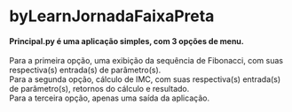 # byLearnJornadaFaixaPreta

#### Principal.py é uma aplicação simples, com 3 opções de menu. <br>
  Para a primeira opção, uma exibição da sequência de Fibonacci, com suas respectiva(s) entrada(s) de parâmetro(s).  
  Para a segunda opção, cálculo de IMC, com suas respectiva(s) entrada(s) de parâmetro(s), retornos do cálculo e resultado.  
  Para a terceira opção, apenas uma saída da aplicação.  
